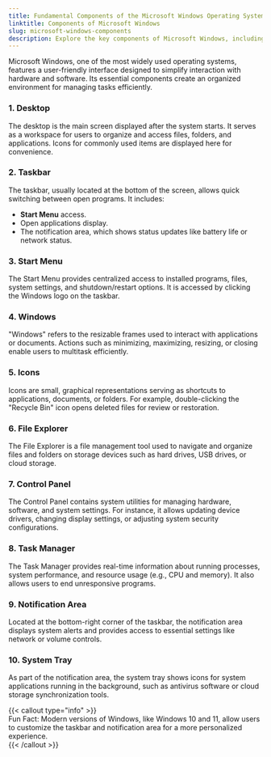 ```yaml
---
title: Fundamental Components of the Microsoft Windows Operating System
linktitle: Components of Microsoft Windows
slug: microsoft-windows-components
description: Explore the key components of Microsoft Windows, including the desktop, taskbar, Start menu, and system tools, for efficient navigation and management.
---
```


Microsoft Windows, one of the most widely used operating systems, features a user-friendly interface designed to simplify interaction with hardware and software. Its essential components create an organized environment for managing tasks efficiently.

### 1. Desktop

The desktop is the main screen displayed after the system starts. It serves as a workspace for users to organize and access files, folders, and applications. Icons for commonly used items are displayed here for convenience.

### 2. Taskbar

The taskbar, usually located at the bottom of the screen, allows quick switching between open programs. It includes:

- **Start Menu** access.
- Open applications display.
- The notification area, which shows status updates like battery life or network status.

### 3. Start Menu

The Start Menu provides centralized access to installed programs, files, system settings, and shutdown/restart options. It is accessed by clicking the Windows logo on the taskbar.

### 4. Windows

"Windows" refers to the resizable frames used to interact with applications or documents. Actions such as minimizing, maximizing, resizing, or closing enable users to multitask efficiently.

### 5. Icons

Icons are small, graphical representations serving as shortcuts to applications, documents, or folders. For example, double-clicking the "Recycle Bin" icon opens deleted files for review or restoration.

### 6. File Explorer

The File Explorer is a file management tool used to navigate and organize files and folders on storage devices such as hard drives, USB drives, or cloud storage.

### 7. Control Panel

The Control Panel contains system utilities for managing hardware, software, and system settings. For instance, it allows updating device drivers, changing display settings, or adjusting system security configurations.

### 8. Task Manager

The Task Manager provides real-time information about running processes, system performance, and resource usage (e.g., CPU and memory). It also allows users to end unresponsive programs.

### 9. Notification Area

Located at the bottom-right corner of the taskbar, the notification area displays system alerts and provides access to essential settings like network or volume controls.

### 10. System Tray

As part of the notification area, the system tray shows icons for system applications running in the background, such as antivirus software or cloud storage synchronization tools.

{{< callout type="info" >}}  
Fun Fact: Modern versions of Windows, like Windows 10 and 11, allow users to customize the taskbar and notification area for a more personalized experience.  
{{< /callout >}}
